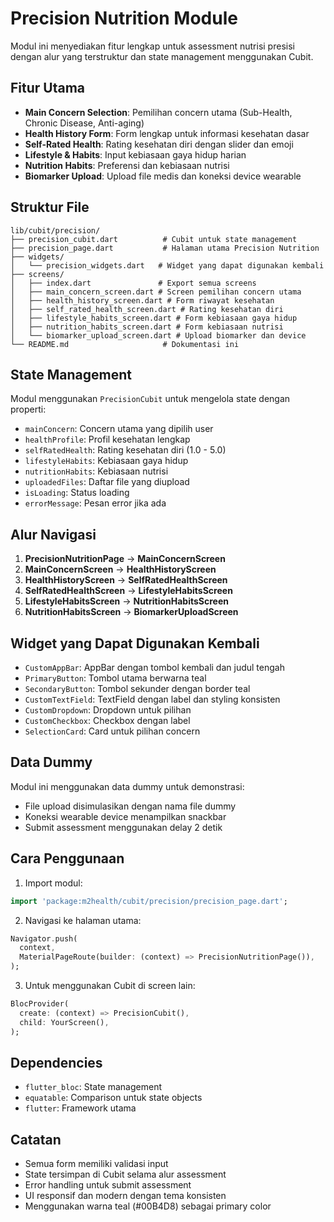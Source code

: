 # Precision Nutrition Module

Modul ini menyediakan fitur lengkap untuk assessment nutrisi presisi dengan alur yang terstruktur dan state management menggunakan Cubit.

## Fitur Utama

- **Main Concern Selection**: Pemilihan concern utama (Sub-Health, Chronic Disease, Anti-aging)
- **Health History Form**: Form lengkap untuk informasi kesehatan dasar
- **Self-Rated Health**: Rating kesehatan diri dengan slider dan emoji
- **Lifestyle & Habits**: Input kebiasaan gaya hidup harian
- **Nutrition Habits**: Preferensi dan kebiasaan nutrisi
- **Biomarker Upload**: Upload file medis dan koneksi device wearable

## Struktur File

```
lib/cubit/precision/
├── precision_cubit.dart          # Cubit untuk state management
├── precision_page.dart           # Halaman utama Precision Nutrition
├── widgets/
│   └── precision_widgets.dart   # Widget yang dapat digunakan kembali
├── screens/
│   ├── index.dart               # Export semua screens
│   ├── main_concern_screen.dart # Screen pemilihan concern utama
│   ├── health_history_screen.dart # Form riwayat kesehatan
│   ├── self_rated_health_screen.dart # Rating kesehatan diri
│   ├── lifestyle_habits_screen.dart # Form kebiasaan gaya hidup
│   ├── nutrition_habits_screen.dart # Form kebiasaan nutrisi
│   └── biomarker_upload_screen.dart # Upload biomarker dan device
└── README.md                     # Dokumentasi ini
```

## State Management

Modul menggunakan `PrecisionCubit` untuk mengelola state dengan properti:

- `mainConcern`: Concern utama yang dipilih user
- `healthProfile`: Profil kesehatan lengkap
- `selfRatedHealth`: Rating kesehatan diri (1.0 - 5.0)
- `lifestyleHabits`: Kebiasaan gaya hidup
- `nutritionHabits`: Kebiasaan nutrisi
- `uploadedFiles`: Daftar file yang diupload
- `isLoading`: Status loading
- `errorMessage`: Pesan error jika ada

## Alur Navigasi

1. **PrecisionNutritionPage** → **MainConcernScreen**
2. **MainConcernScreen** → **HealthHistoryScreen**
3. **HealthHistoryScreen** → **SelfRatedHealthScreen**
4. **SelfRatedHealthScreen** → **LifestyleHabitsScreen**
5. **LifestyleHabitsScreen** → **NutritionHabitsScreen**
6. **NutritionHabitsScreen** → **BiomarkerUploadScreen**

## Widget yang Dapat Digunakan Kembali

- `CustomAppBar`: AppBar dengan tombol kembali dan judul tengah
- `PrimaryButton`: Tombol utama berwarna teal
- `SecondaryButton`: Tombol sekunder dengan border teal
- `CustomTextField`: TextField dengan label dan styling konsisten
- `CustomDropdown`: Dropdown untuk pilihan
- `CustomCheckbox`: Checkbox dengan label
- `SelectionCard`: Card untuk pilihan concern

## Data Dummy

Modul ini menggunakan data dummy untuk demonstrasi:

- File upload disimulasikan dengan nama file dummy
- Koneksi wearable device menampilkan snackbar
- Submit assessment menggunakan delay 2 detik

## Cara Penggunaan

1. Import modul:

```dart
import 'package:m2health/cubit/precision/precision_page.dart';
```

2. Navigasi ke halaman utama:

```dart
Navigator.push(
  context,
  MaterialPageRoute(builder: (context) => PrecisionNutritionPage()),
);
```

3. Untuk menggunakan Cubit di screen lain:

```dart
BlocProvider(
  create: (context) => PrecisionCubit(),
  child: YourScreen(),
);
```

## Dependencies

- `flutter_bloc`: State management
- `equatable`: Comparison untuk state objects
- `flutter`: Framework utama

## Catatan

- Semua form memiliki validasi input
- State tersimpan di Cubit selama alur assessment
- Error handling untuk submit assessment
- UI responsif dan modern dengan tema konsisten
- Menggunakan warna teal (#00B4D8) sebagai primary color
